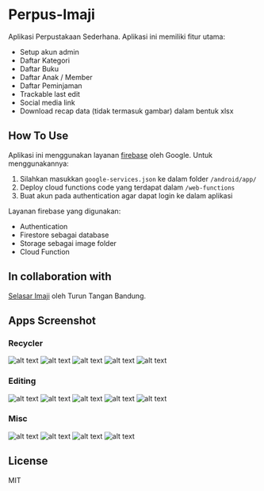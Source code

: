 # Perpus-Imaji

Aplikasi Perpustakaan Sederhana. Aplikasi ini memiliki fitur utama:

- Setup akun admin
- Daftar Kategori
- Daftar Buku
- Daftar Anak / Member
- Daftar Peminjaman
- Trackable last edit
- Social media link
- Download recap data (tidak termasuk gambar) dalam bentuk xlsx

## How To Use

Aplikasi ini menggunakan layanan [firebase](firebase.com) oleh Google. Untuk menggunakannya:

1. Silahkan masukkan `google-services.json` ke dalam folder `/android/app/`
2. Deploy cloud functions code yang terdapat dalam `/web-functions`
3. Buat akun pada authentication agar dapat login ke dalam aplikasi

Layanan firebase yang digunakan:

- Authentication
- Firestore sebagai database
- Storage sebagai image folder
- Cloud Function

## In collaboration with

[Selasar Imaji](https://www.instagram.com/selasarimaji/) oleh Turun Tangan Bandung.

## Apps Screenshot

### Recycler

![alt text][category-recycler]
![alt text][book-recycler] 
![alt text][kid-recycler]
![alt text][borrow-recycler]
![alt text][inspect-recycler]

### Editing

![alt text][category-editing]
![alt text][book-editing] 
![alt text][kid-editing]
![alt text][borrow-editing]
![alt text][picker-editing]

### Misc

![alt text][login-misc] 
![alt text][reset-misc]
![alt text][search-misc]
![alt text][delete-misc]

## License

MIT

<!-- recycler -->
[category-recycler]: https://github.com/alifgiant/Perpus-Imaji/blob/v1-release/images/recycler/category.png "Category Recycler"
[book-recycler]: https://github.com/alifgiant/Perpus-Imaji/blob/v1-release/images/recycler/book.png "Book Recycler"
[kid-recycler]: https://github.com/alifgiant/Perpus-Imaji/blob/v1-release/images/recycler/kid.png "Kid Recycler"
[borrow-recycler]: https://github.com/alifgiant/Perpus-Imaji/blob/v1-release/images/recycler/borrow.png "Borrow Recycler"
[inspect-recycler]: https://github.com/alifgiant/Perpus-Imaji/blob/v1-release/images/recycler/inspect.png "Inspect Recycler"

<!-- editing -->
[category-editing]: https://github.com/alifgiant/Perpus-Imaji/blob/v1-release/images/editing/category.png "Category Editing"
[book-editing]: https://github.com/alifgiant/Perpus-Imaji/blob/v1-release/images/editing/book.png "Book Editing"
[kid-editing]: https://github.com/alifgiant/Perpus-Imaji/blob/v1-release/images/editing/kid.png "Kid Editing"
[borrow-editing]: https://github.com/alifgiant/Perpus-Imaji/blob/v1-release/images/editing/borrow.png "Borrow Editing"
[picker-editing]: https://github.com/alifgiant/Perpus-Imaji/blob/v1-release/images/editing/picker.png "Picker Editing"

<!-- misc -->
[delete-misc]: https://github.com/alifgiant/Perpus-Imaji/blob/v1-release/images/misc/delete.png "Delete Misc"
[login-misc]: https://github.com/alifgiant/Perpus-Imaji/blob/v1-release/images/misc/login.png "Login Misc"
[reset-misc]: https://github.com/alifgiant/Perpus-Imaji/blob/v1-release/images/misc/reset.png "Reset Misc"
[search-misc]: https://github.com/alifgiant/Perpus-Imaji/blob/v1-release/images/misc/search.png "Search Misc"